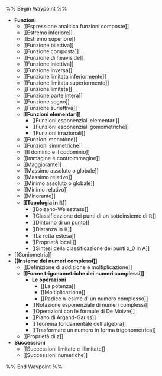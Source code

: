%% Begin Waypoint %%
- **Funzioni**
	- [[Espressione analitica funzioni composte]]
	- [[Estremo inferiore]]
	- [[Estremo superiore]]
	- [[Funzione biiettiva]]
	- [[Funzione composta]]
	- [[Funzione di heaviside]]
	- [[Funzione iniettiva]]
	- [[Funzione inversa]]
	- [[Funzione limitata inferiormente]]
	- [[Funzione limitata superiormente]]
	- [[Funzione limitata]]
	- [[Funzione parte intera]]
	- [[Funzione segno]]
	- [[Funzione suriettiva]]
	- **[[Funzioni elementari]]**
		- [[Funzioni esponenziali elementari]]
		- [[Funzioni esponenziali goniometriche]]
		- [[Funzioni irrazionali]]
	- [[Funzioni monotòne]]
	- [[Funzioni simmetriche]]
	- [[Il dominio e il codominio]]
	- [[Immagine e controimmagine]]
	- [[Maggiorante]]
	- [[Massimo assoluto o globale]]
	- [[Massimo relativo]]
	- [[Minimo assoluto o globale]]
	- [[Minimo relativo]]
	- [[Minorante]]
	- **[[Topologia in ℝ]]**
		- [[Bolzano-Weiestrass]]
		- [[Classificazione dei punti di un sottoinsieme di ℝ]]
		- [[Dintorno di un punto]]
		- [[Distanza in ℝ]]
		- [[La retta estesa]]
		- [[Proprietà locali]]
		- [[Sintesi della classificazione dei punti x_0 in A]]
- [[Goniometria]]
- **[[Insieme dei numeri complessi]]**
	- [[Definizione di addizione e moltiplicazione]]
	- **[[Forme trigonometriche dei numeri complessi]]**
		- **Le operazioni**
			- [[La potenza]]
			- [[Moltiplicazione]]
			- [[Radice n-esime di un numero complesso]]
		- [[Notazione esponenziale di numeri complessi]]
		- [[Operazioni con le formule di De Moivre]]
		- [[Piano di Argand-Gauss]]
		- [[Teorema fondamentale dell'algebra]]
		- [[Trasformare un numero in forma trigonometrica]]
	- [[Proprietà di $z$]]
- **Successioni**
	- [[Successioni limitate e illimitate]]
	- [[Successioni numeriche]]

%% End Waypoint %%